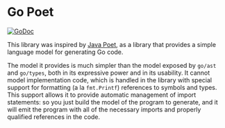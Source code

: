 # Go Poet

[![GoDoc](https://godoc.org/github.com/jhump/gopoet?status.svg)](https://godoc.org/github.com/jhump/gopoet)


This library was inspired by [Java Poet](https://github.com/square/javapoet), as a library that provides
a simple language model for generating Go code.

The model it provides is much simpler than the model exposed by `go/ast` and `go/types`, both in its
expressive power and in its usability. It cannot model implementation code, which is handled in the
library with special support for formatting (a la `fmt.Printf`) references to symbols and types. This
support allows it to provide automatic management of import statements: so you just build the model of
the program to generate, and it will emit the program with all of the necessary imports and properly
qualified references in the code.

